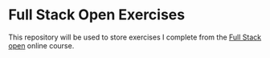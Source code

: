 # Full Stack Open Exercises

This repository will be used to store exercises I complete from the [Full Stack open](https://fullstackopen.com/en/) online course.